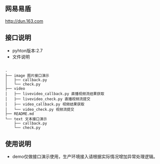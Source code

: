 ## 网易易盾
http://dun.163.com
## 接口说明

- pyhton版本:2.7
- 文件说明

```

.
├── image 图片接口演示
│   ├── callback.py
│   └── check.py
├── video
│   ├── livevideo_callback.py 直播视频流结果获取
│   ├── livevideo_check.py 直播视频流提交
│   ├── video_callback.py 视频结果获取
│   └── video_check.py 视频流提交
├── README.md
└── text 文本接口演示
    ├── callback.py
    └── check.py
```

## 使用说明
- demo仅做接口演示使用，生产环境接入请根据实际情况增加异常处理逻辑。
